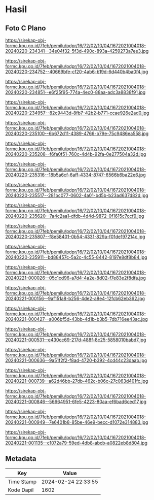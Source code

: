 # Hasil

## Foto C Plano

https://sirekap-obj-formc.kpu.go.id/7feb/pemilu/pdpr/16/72/02/10/04/1672021004018-20240220-234341--34e04f32-5f3d-490c-893a-4259273a7ee3.jpg

https://sirekap-obj-formc.kpu.go.id/7feb/pemilu/pdpr/16/72/02/10/04/1672021004018-20240220-234752--40669bfe-cf20-4ab6-b19d-6d440b4ba0f4.jpg

https://sirekap-obj-formc.kpu.go.id/7feb/pemilu/pdpr/16/72/02/10/04/1672021004018-20240220-234851--e6f25f95-774a-4ec0-88aa-adc3a8838f91.jpg

https://sirekap-obj-formc.kpu.go.id/7feb/pemilu/pdpr/16/72/02/10/04/1672021004018-20240220-234957--82c9443d-8fb7-42b2-b771-ccae926e2ad0.jpg

https://sirekap-obj-formc.kpu.go.id/7feb/pemilu/pdpr/16/72/02/10/04/1672021004018-20240220-235100--6b672d11-4389-4766-b79e-75c9486ea558.jpg

https://sirekap-obj-formc.kpu.go.id/7feb/pemilu/pdpr/16/72/02/10/04/1672021004018-20240220-235208--f6fa0f51-760c-4d4b-92fa-0e277504a32d.jpg

https://sirekap-obj-formc.kpu.go.id/7feb/pemilu/pdpr/16/72/02/10/04/1672021004018-20240220-235316--18b5a6cf-6aff-4334-8747-6566b6ba22e6.jpg

https://sirekap-obj-formc.kpu.go.id/7feb/pemilu/pdpr/16/72/02/10/04/1672021004018-20240220-235517--281bc077-0602-4a01-bd5b-b23ad637d82d.jpg

https://sirekap-obj-formc.kpu.go.id/7feb/pemilu/pdpr/16/72/02/10/04/1672021004018-20240220-235620--7a4c2aa1-dfdb-4d4d-9872-0f1615c7ccf9.jpg

https://sirekap-obj-formc.kpu.go.id/7feb/pemilu/pdpr/16/72/02/10/04/1672021004018-20240220-235807--f8e58401-0b54-4331-829a-f01de197214c.jpg

https://sirekap-obj-formc.kpu.go.id/7feb/pemilu/pdpr/16/72/02/10/04/1672021004018-20240220-235911--bd88457c-5a2c-4c55-8442-8197e8df8b84.jpg

https://sirekap-obj-formc.kpu.go.id/7feb/pemilu/pdpr/16/72/02/10/04/1672021004018-20240221-000026--05c1cd96-a7d4-4a2e-8d02-f7e83e2f8dfa.jpg

https://sirekap-obj-formc.kpu.go.id/7feb/pemilu/pdpr/16/72/02/10/04/1672021004018-20240221-000156--9af151a8-b256-4de2-a8e4-12fcb62eb362.jpg

https://sirekap-obj-formc.kpu.go.id/7feb/pemilu/pdpr/16/72/02/10/04/1672021004018-20240221-000427--a006bf5d-43bb-4d1b-b3b5-7db716ee43ac.jpg

https://sirekap-obj-formc.kpu.go.id/7feb/pemilu/pdpr/16/72/02/10/04/1672021004018-20240221-000531--e430cc69-217d-488f-8c25-5858010babd7.jpg

https://sirekap-obj-formc.kpu.go.id/7feb/pemilu/pdpr/16/72/02/10/04/1672021004018-20240221-000636--9a51f2f2-f8ad-4720-b392-4cd44c23daab.jpg

https://sirekap-obj-formc.kpu.go.id/7feb/pemilu/pdpr/16/72/02/10/04/1672021004018-20240221-000739--a62d46bb-27db-462c-b06c-27c063d401fc.jpg

https://sirekap-obj-formc.kpu.go.id/7feb/pemilu/pdpr/16/72/02/10/04/1672021004018-20240221-000846--56664951-6fe5-4223-80aa-ef6bad6ced17.jpg

https://sirekap-obj-formc.kpu.go.id/7feb/pemilu/pdpr/16/72/02/10/04/1672021004018-20240221-000949--7e6401b8-85be-46e9-becc-d1072e314883.jpg

https://sirekap-obj-formc.kpu.go.id/7feb/pemilu/pdpr/16/72/02/10/04/1672021004018-20240221-001135--c1072a79-59ed-4db8-abcb-a0822eb8d804.jpg


## Metadata

| Key        | Value               |
| ---------- | ------------------- |
| Time Stamp | 2024-02-24 22:33:55 |
| Kode Dapil | 1602                |



